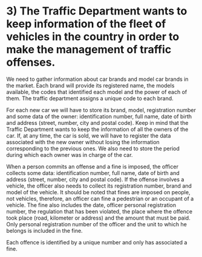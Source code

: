 # 3) The Traffic Department wants to keep information of the fleet of vehicles in the country in order to make the management of traffic offenses.

We need to gather information about car brands and model car brands in the market. Each brand will provide its registered name, the models available, the codes that identified each model and the power of each of them. The traffic department assigns a unique code to each brand. 

For each new car we will have to store its brand, model, registration number and some data of the owner: identification number, full name, date of birth and address (street, number, city and postal code). Keep in mind that the Traffic Department wants to keep the information of all the owners of the car. If, at any time, the car is sold, we will have to register the data associated with the new owner without losing the information corresponding to the previous ones. We also need to store the period during which each owner was in charge of the car.

When a person commits an offense and a fine is imposed, the officer collects some data: identification number, full name, date of birth and address (street, number, city and postal code). If the offense involves a vehicle, the officer also needs to collect its registration number, brand and model of the vehicle. It should be noted that fines are imposed on people, not vehicles, therefore, an officer can fine a pedestrian or an occupant of a vehicle. The fine also includes the date, officer personal registration number, the regulation that has been violated, the place where the offence took place (road, kilometer or address) and the amount that must be paid. Only personal registration number of the officer and the unit to which he belongs is included in the fine.

Each offence is identified by a unique number and only has associated a fine.

